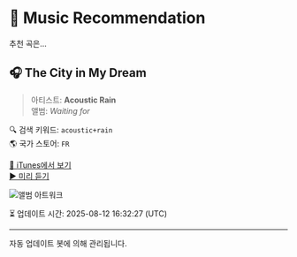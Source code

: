 
# 🎵 Music Recommendation

추천 곡은...

## 🎧 The City in My Dream  
> 아티스트: **Acoustic Rain**  
> 앨범: _Waiting for_  

🔍 검색 키워드: `acoustic+rain`  
🌎 국가 스토어: `FR`

[🔗 iTunes에서 보기](https://music.apple.com/fr/album/the-city-in-my-dream/1491538724?i=1491538735&uo=4)  
[▶️ 미리 듣기](https://audio-ssl.itunes.apple.com/itunes-assets/AudioPreview123/v4/bf/d2/18/bfd218b0-b97d-6bde-7f2c-f4bcd78d2867/mzaf_5333741913415671127.plus.aac.p.m4a)

![앨범 아트워크](https://is1-ssl.mzstatic.com/image/thumb/Music113/v4/12/98/23/12982303-bd4d-c3ad-0f62-1db1c0508e78/cover.jpg/100x100bb.jpg)

⏳ 업데이트 시간: 2025-08-12 16:32:27 (UTC)

---
자동 업데이트 봇에 의해 관리됩니다.
